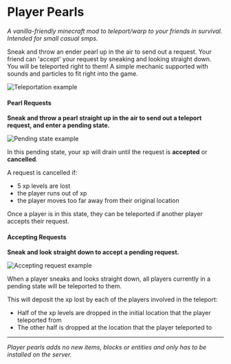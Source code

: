 # Player Pearls

_A vanilla-friendly minecraft mod to teleport/warp to your friends in survival. Intended for small casual smps._

Sneak and throw an ender pearl up in the air to send out a request.
Your friend can 'accept' your request by sneaking and looking straight down.
You will be teleported right to them!
A simple mechanic supported with sounds and particles to fit right into the game.

![Teleportation example]()

#### Pearl Requests
**Sneak and throw a pearl straight up in the air to send out a teleport request, and enter a pending state.**

![Pending state example]()

In this pending state, your xp will drain until the request is **accepted** or **cancelled**.

A request is cancelled if:
- 5 xp levels are lost
- the player runs out of xp
- the player moves too far away from their original location

Once a player is in this state, they can be teleported if another player accepts their request.

#### Accepting Requests
**Sneak and look straight down to accept a pending request.**

![Accepting request example]()

When a player sneaks and looks straight down, all players currently in a pending state will be teleported to them.

This will deposit the xp lost by each of the players involved in the teleport:
- Half of the xp levels are dropped in the initial location that the player teleported from
- The other half is dropped at the location that the player teleported to

---
_Player pearls adds no new items, blocks or entities and only has to be installed on the server._